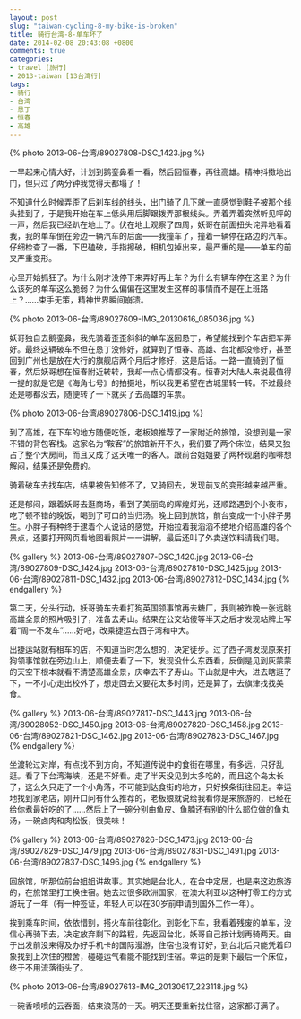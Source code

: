 ```yaml
---
layout: post
slug: "taiwan-cycling-8-my-bike-is-broken"
title: 骑行台湾-8-单车坏了
date: 2014-02-08 20:43:08 +0800
comments: true
categories:
- travel [旅行]
- 2013-taiwan [13台湾行]
tags:
- 骑行
- 台湾
- 恳丁
- 恒春
- 高雄
---
```


{% photo 2013-06-台湾/89027808-DSC_1423.jpg %}

一早起来心情大好，计划到鹅銮鼻看一看，然后回恒春，再往高雄。精神抖擞地出门，但只过了两分钟我觉得天都塌了！

不知道什么时候弄歪了后刹车线的线头，出门骑了几下就一直感觉到鞋子被那个线头挂到了，于是我开始在车上低头用后脚跟拨弄那根线头。弄着弄着突然听见呯的一声，然后我已经趴在地上了。伏在地上观察了四周，妖哥在前面扭头诧异地看着我，我的单车倒在旁边一辆汽车的后面——我撞车了，撞着一辆停在路边的汽车。仔细检查了一番，下巴磕破，手指擦破，相机包掉出来，最严重的是——单车的前叉严重变形。

心里开始抓狂了。为什么刚才没停下来弄好再上车？为什么有辆车停在这里？为什么该死的单车这么脆弱？为什么偏偏在这里发生这样的事情而不是在上班路上？……束手无策，精神世界瞬间崩溃。

<!-- more -->

{% photo 2013-06-台湾/89027609-IMG_20130616_085036.jpg %}

妖哥独自去鹅銮鼻，我先骑着歪歪斜斜的单车返回恳丁，希望能找到个车店把车弄好。最终这辆破车不但在恳丁没修好，就算到了恒春、高雄、台北都没修好，甚至回到广州也是放在大行的旗舰店两个月后才修好，这是后话。一路一直骑到了恒春，然后妖哥想在恒春附近转转，我却一点心情都没有。恒春对大陆人来说最值得一提的就是它是《海角七号》的拍摄地，所以我更希望在古城里转一转。不过最终还是哪都没去，随便转了一下就买了去高雄的车票。

{% photo 2013-06-台湾/89027806-DSC_1419.jpg %}

到了高雄，在下车的地方随便吃饭，老板娘推荐了一家附近的旅馆，没想到是一家不错的背包客栈。这家名为“鞍客”的旅馆新开不久，我们要了两个床位，结果又独占了整个大房间，而且又成了这天唯一的客人。跟前台姐姐要了两杯现磨的咖啡想解闷，结果还是免费的。

骑着破车去找车店，结果被告知修不了，又骑回去，发现前叉的变形越来越严重。

还是郁闷，跟着妖哥去逛商场，看到了美丽岛的辉煌灯光，还顺路遇到个小夜市，吃了顿不错的晚饭，喝到了可口的当归汤。晚上回到旅馆，前台变成一个小胖子男生。小胖子有种终于逮着个人说话的感觉，开始拉着我滔滔不绝地介绍高雄的各个景点，还要打开网页看地图看照片一一讲解，最后还叫了外卖送饮料请我们喝。

{% gallery %}
2013-06-台湾/89027807-DSC_1420.jpg
2013-06-台湾/89027809-DSC_1424.jpg
2013-06-台湾/89027810-DSC_1425.jpg
2013-06-台湾/89027811-DSC_1432.jpg
2013-06-台湾/89027812-DSC_1434.jpg
{% endgallery %}

第二天，分头行动，妖哥骑车去看打狗英国领事馆再去糖厂，我则被昨晚一张远眺高雄全景的照片吸引了，准备去寿山。结果在公交站傻等半天之后才发现站牌上写着“周一不发车”……好吧，改乘捷运去西子湾和中大。

出捷运站就有租车的店，不知道当时怎么想的，决定徒步。过了西子湾发现原来打狗领事馆就在旁边山上，顺便去看了一下，发现没什么东西看，反倒是见到灰蒙蒙的天空下根本就看不清楚高雄全景，庆幸去不了寿山。下山就是中大，进去瞎逛了下，一不小心走出校外了，想走回去又要花太多时间，还是算了，去旗津找找美食。

{% gallery %}
2013-06-台湾/89027817-DSC_1443.jpg
2013-06-台湾/89028052-DSC_1450.jpg
2013-06-台湾/89027820-DSC_1458.jpg
2013-06-台湾/89027821-DSC_1462.jpg
2013-06-台湾/89027823-DSC_1467.jpg
{% endgallery %}

坐渡轮过对岸，有点找不到方向，不知道传说中的食街在哪里，有多远，只好乱逛。看了下台湾海峡，还是不好看。走了半天没见到太多吃的，而且这个岛太长了，这么久只走了一个小角落，不可能到达食街的地方，只好换条街往回走。幸运地找到家老店，刚开口问有什么推荐的，老板娘就说给我看你是来旅游的，已经在给你煮最好吃的了……然后上了一碗分别由鱼皮、鱼腩还有别的什么部位做的鱼丸汤，一碗卤肉和肉松饭，很美味！

{% gallery %}
2013-06-台湾/89027826-DSC_1473.jpg
2013-06-台湾/89027829-DSC_1479.jpg
2013-06-台湾/89027831-DSC_1491.jpg
2013-06-台湾/89027837-DSC_1496.jpg
{% endgallery %}

回旅馆，听那位前台姐姐讲故事。其实她是台北人，在台中定居，也是来这边旅游的，在旅馆里打工换住宿。她去过很多欧洲国家，在澳大利亚以这种打零工的方式游玩了一年（有一种签证，年轻人可以在30岁前申请到国外工作一年）。

挨到乘车时间，依依惜别，搭火车前往彰化。到彰化下车，我看着残废的单车，没信心再骑下去，决定放弃剩下的路程，先返回台北，妖哥自己按计划再骑两天。由于出发前没来得及办好手机卡的国际漫游，住宿也没有订好，到台北后只能凭着印象找到上次住的橙舍，碰碰运气看能不能找到住宿。幸运的是剩下最后一个床位，终于不用流落街头了。

{% photo 2013-06-台湾/89027613-IMG_20130617_223118.jpg %}

一碗香喷喷的云吞面，结束浪荡的一天。明天还要重新找住宿，这家都订满了。
